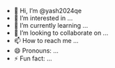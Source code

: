 - 👋 Hi, I’m @yash2024qe
- 👀 I’m interested in ...
- 🌱 I’m currently learning ...
- 💞️ I’m looking to collaborate on ...
- 📫 How to reach me ...
- 😄 Pronouns: ...
- ⚡ Fun fact: ...

<!---
yash2024qe/yash2024qe is a ✨ special ✨ repository because its `README.md` (this file) appears on your GitHub profile.
You can click the Preview link to take a look at your changes.
--->
